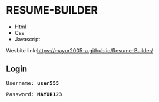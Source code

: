 # RESUME-BUILDER
<ul>
  <li>Html</li>
  <li>Css</li>
  <li>Javascript</li>
</ul>
<p>Wesbite link:<a href="https://mayur2005-a.github.io/Resume-Builder/">https://mayur2005-a.github.io/Resume-Builder/</a></p>
<h2>Login</h2>
<pre>Username: <b>user555</b></pre>
<pre>Password: <b>MAYUR123</b></pre>
